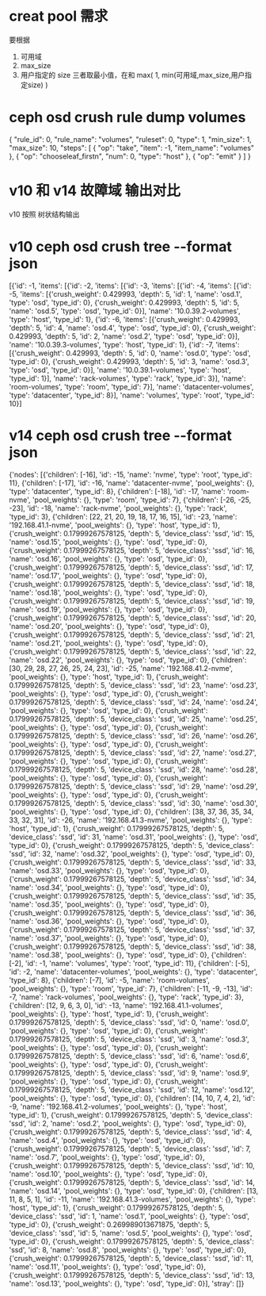 # creat pool 需求
要根据
1. 可用域
2. max_size
3. 用户指定的 size
三者取最小值，在和 
max(
  1,
  min(可用域,max_size,用户指定size)
)

#   ceph osd crush rule dump volumes
{
    "rule_id": 0,
    "rule_name": "volumes",
    "ruleset": 0,
    "type": 1,
    "min_size": 1,
    "max_size": 10,
    "steps": [
        {
            "op": "take",
            "item": -1,
            "item_name": "volumes"
        },
        {
            "op": "chooseleaf_firstn",
            "num": 0,
            "type": "host"
        },
        {
            "op": "emit"
        }
    ]
}




# v10 和 v14 故障域 输出对比
v10 按照 树状结构输出


# v10 ceph osd crush tree --format json
[{'id': -1,
  'items': [{'id': -2,
             'items': [{'id': -3,
                        'items': [{'id': -4,
                                   'items': [{'id': -5,
                                              'items': [{'crush_weight': 0.429993,
                                                         'depth': 5,
                                                         'id': 1,
                                                         'name': 'osd.1',
                                                         'type': 'osd',
                                                         'type_id': 0},
                                                        {'crush_weight': 0.429993,
                                                         'depth': 5,
                                                         'id': 5,
                                                         'name': 'osd.5',
                                                         'type': 'osd',
                                                         'type_id': 0}],
                                              'name': '10.0.39.2-volumes',
                                              'type': 'host',
                                              'type_id': 1},
                                             {'id': -6,
                                              'items': [{'crush_weight': 0.429993,
                                                         'depth': 5,
                                                         'id': 4,
                                                         'name': 'osd.4',
                                                         'type': 'osd',
                                                         'type_id': 0},
                                                        {'crush_weight': 0.429993,
                                                         'depth': 5,
                                                         'id': 2,
                                                         'name': 'osd.2',
                                                         'type': 'osd',
                                                         'type_id': 0}],
                                              'name': '10.0.39.3-volumes',
                                              'type': 'host',
                                              'type_id': 1},
                                             {'id': -7,
                                              'items': [{'crush_weight': 0.429993,
                                                         'depth': 5,
                                                         'id': 0,
                                                         'name': 'osd.0',
                                                         'type': 'osd',
                                                         'type_id': 0},
                                                        {'crush_weight': 0.429993,
                                                         'depth': 5,
                                                         'id': 3,
                                                         'name': 'osd.3',
                                                         'type': 'osd',
                                                         'type_id': 0}],
                                              'name': '10.0.39.1-volumes',
                                              'type': 'host',
                                              'type_id': 1}],
                                   'name': 'rack-volumes',
                                   'type': 'rack',
                                   'type_id': 3}],
                        'name': 'room-volumes',
                        'type': 'room',
                        'type_id': 7}],
             'name': 'datacenter-volumes',
             'type': 'datacenter',
             'type_id': 8}],
  'name': 'volumes',
  'type': 'root',
  'type_id': 10}]

# v14 ceph osd crush tree --format json 
{'nodes': [{'children': [-16],
            'id': -15,
            'name': 'nvme',
            'type': 'root',
            'type_id': 11},
           {'children': [-17],
            'id': -16,
            'name': 'datacenter-nvme',
            'pool_weights': {},
            'type': 'datacenter',
            'type_id': 8},
           {'children': [-18],
            'id': -17,
            'name': 'room-nvme',
            'pool_weights': {},
            'type': 'room',
            'type_id': 7},
           {'children': [-26, -25, -23],
            'id': -18,
            'name': 'rack-nvme',
            'pool_weights': {},
            'type': 'rack',
            'type_id': 3},
           {'children': [22, 21, 20, 19, 18, 17, 16, 15],
            'id': -23,
            'name': '192.168.41.1-nvme',
            'pool_weights': {},
            'type': 'host',
            'type_id': 1},
           {'crush_weight': 0.17999267578125,
            'depth': 5,
            'device_class': 'ssd',
            'id': 15,
            'name': 'osd.15',
            'pool_weights': {},
            'type': 'osd',
            'type_id': 0},
           {'crush_weight': 0.17999267578125,
            'depth': 5,
            'device_class': 'ssd',
            'id': 16,
            'name': 'osd.16',
            'pool_weights': {},
            'type': 'osd',
            'type_id': 0},
           {'crush_weight': 0.17999267578125,
            'depth': 5,
            'device_class': 'ssd',
            'id': 17,
            'name': 'osd.17',
            'pool_weights': {},
            'type': 'osd',
            'type_id': 0},
           {'crush_weight': 0.17999267578125,
            'depth': 5,
            'device_class': 'ssd',
            'id': 18,
            'name': 'osd.18',
            'pool_weights': {},
            'type': 'osd',
            'type_id': 0},
           {'crush_weight': 0.17999267578125,
            'depth': 5,
            'device_class': 'ssd',
            'id': 19,
            'name': 'osd.19',
            'pool_weights': {},
            'type': 'osd',
            'type_id': 0},
           {'crush_weight': 0.17999267578125,
            'depth': 5,
            'device_class': 'ssd',
            'id': 20,
            'name': 'osd.20',
            'pool_weights': {},
            'type': 'osd',
            'type_id': 0},
           {'crush_weight': 0.17999267578125,
            'depth': 5,
            'device_class': 'ssd',
            'id': 21,
            'name': 'osd.21',
            'pool_weights': {},
            'type': 'osd',
            'type_id': 0},
           {'crush_weight': 0.17999267578125,
            'depth': 5,
            'device_class': 'ssd',
            'id': 22,
            'name': 'osd.22',
            'pool_weights': {},
            'type': 'osd',
            'type_id': 0},
           {'children': [30, 29, 28, 27, 26, 25, 24, 23],
            'id': -25,
            'name': '192.168.41.2-nvme',
            'pool_weights': {},
            'type': 'host',
            'type_id': 1},
           {'crush_weight': 0.17999267578125,
            'depth': 5,
            'device_class': 'ssd',
            'id': 23,
            'name': 'osd.23',
            'pool_weights': {},
            'type': 'osd',
            'type_id': 0},
           {'crush_weight': 0.17999267578125,
            'depth': 5,
            'device_class': 'ssd',
            'id': 24,
            'name': 'osd.24',
            'pool_weights': {},
            'type': 'osd',
            'type_id': 0},
           {'crush_weight': 0.17999267578125,
            'depth': 5,
            'device_class': 'ssd',
            'id': 25,
            'name': 'osd.25',
            'pool_weights': {},
            'type': 'osd',
            'type_id': 0},
           {'crush_weight': 0.17999267578125,
            'depth': 5,
            'device_class': 'ssd',
            'id': 26,
            'name': 'osd.26',
            'pool_weights': {},
            'type': 'osd',
            'type_id': 0},
           {'crush_weight': 0.17999267578125,
            'depth': 5,
            'device_class': 'ssd',
            'id': 27,
            'name': 'osd.27',
            'pool_weights': {},
            'type': 'osd',
            'type_id': 0},
           {'crush_weight': 0.17999267578125,
            'depth': 5,
            'device_class': 'ssd',
            'id': 28,
            'name': 'osd.28',
            'pool_weights': {},
            'type': 'osd',
            'type_id': 0},
           {'crush_weight': 0.17999267578125,
            'depth': 5,
            'device_class': 'ssd',
            'id': 29,
            'name': 'osd.29',
            'pool_weights': {},
            'type': 'osd',
            'type_id': 0},
           {'crush_weight': 0.17999267578125,
            'depth': 5,
            'device_class': 'ssd',
            'id': 30,
            'name': 'osd.30',
            'pool_weights': {},
            'type': 'osd',
            'type_id': 0},
           {'children': [38, 37, 36, 35, 34, 33, 32, 31],
            'id': -26,
            'name': '192.168.41.3-nvme',
            'pool_weights': {},
            'type': 'host',
            'type_id': 1},
           {'crush_weight': 0.17999267578125,
            'depth': 5,
            'device_class': 'ssd',
            'id': 31,
            'name': 'osd.31',
            'pool_weights': {},
            'type': 'osd',
            'type_id': 0},
           {'crush_weight': 0.17999267578125,
            'depth': 5,
            'device_class': 'ssd',
            'id': 32,
            'name': 'osd.32',
            'pool_weights': {},
            'type': 'osd',
            'type_id': 0},
           {'crush_weight': 0.17999267578125,
            'depth': 5,
            'device_class': 'ssd',
            'id': 33,
            'name': 'osd.33',
            'pool_weights': {},
            'type': 'osd',
            'type_id': 0},
           {'crush_weight': 0.17999267578125,
            'depth': 5,
            'device_class': 'ssd',
            'id': 34,
            'name': 'osd.34',
            'pool_weights': {},
            'type': 'osd',
            'type_id': 0},
           {'crush_weight': 0.17999267578125,
            'depth': 5,
            'device_class': 'ssd',
            'id': 35,
            'name': 'osd.35',
            'pool_weights': {},
            'type': 'osd',
            'type_id': 0},
           {'crush_weight': 0.17999267578125,
            'depth': 5,
            'device_class': 'ssd',
            'id': 36,
            'name': 'osd.36',
            'pool_weights': {},
            'type': 'osd',
            'type_id': 0},
           {'crush_weight': 0.17999267578125,
            'depth': 5,
            'device_class': 'ssd',
            'id': 37,
            'name': 'osd.37',
            'pool_weights': {},
            'type': 'osd',
            'type_id': 0},
           {'crush_weight': 0.17999267578125,
            'depth': 5,
            'device_class': 'ssd',
            'id': 38,
            'name': 'osd.38',
            'pool_weights': {},
            'type': 'osd',
            'type_id': 0},
           {'children': [-2],
            'id': -1,
            'name': 'volumes',
            'type': 'root',
            'type_id': 11},
           {'children': [-5],
            'id': -2,
            'name': 'datacenter-volumes',
            'pool_weights': {},
            'type': 'datacenter',
            'type_id': 8},
           {'children': [-7],
            'id': -5,
            'name': 'room-volumes',
            'pool_weights': {},
            'type': 'room',
            'type_id': 7},
           {'children': [-11, -9, -13],
            'id': -7,
            'name': 'rack-volumes',
            'pool_weights': {},
            'type': 'rack',
            'type_id': 3},
           {'children': [12, 9, 6, 3, 0],
            'id': -13,
            'name': '192.168.41.1-volumes',
            'pool_weights': {},
            'type': 'host',
            'type_id': 1},
           {'crush_weight': 0.17999267578125,
            'depth': 5,
            'device_class': 'ssd',
            'id': 0,
            'name': 'osd.0',
            'pool_weights': {},
            'type': 'osd',
            'type_id': 0},
           {'crush_weight': 0.17999267578125,
            'depth': 5,
            'device_class': 'ssd',
            'id': 3,
            'name': 'osd.3',
            'pool_weights': {},
            'type': 'osd',
            'type_id': 0},
           {'crush_weight': 0.17999267578125,
            'depth': 5,
            'device_class': 'ssd',
            'id': 6,
            'name': 'osd.6',
            'pool_weights': {},
            'type': 'osd',
            'type_id': 0},
           {'crush_weight': 0.17999267578125,
            'depth': 5,
            'device_class': 'ssd',
            'id': 9,
            'name': 'osd.9',
            'pool_weights': {},
            'type': 'osd',
            'type_id': 0},
           {'crush_weight': 0.17999267578125,
            'depth': 5,
            'device_class': 'ssd',
            'id': 12,
            'name': 'osd.12',
            'pool_weights': {},
            'type': 'osd',
            'type_id': 0},
           {'children': [14, 10, 7, 4, 2],
            'id': -9,
            'name': '192.168.41.2-volumes',
            'pool_weights': {},
            'type': 'host',
            'type_id': 1},
           {'crush_weight': 0.17999267578125,
            'depth': 5,
            'device_class': 'ssd',
            'id': 2,
            'name': 'osd.2',
            'pool_weights': {},
            'type': 'osd',
            'type_id': 0},
           {'crush_weight': 0.17999267578125,
            'depth': 5,
            'device_class': 'ssd',
            'id': 4,
            'name': 'osd.4',
            'pool_weights': {},
            'type': 'osd',
            'type_id': 0},
           {'crush_weight': 0.17999267578125,
            'depth': 5,
            'device_class': 'ssd',
            'id': 7,
            'name': 'osd.7',
            'pool_weights': {},
            'type': 'osd',
            'type_id': 0},
           {'crush_weight': 0.17999267578125,
            'depth': 5,
            'device_class': 'ssd',
            'id': 10,
            'name': 'osd.10',
            'pool_weights': {},
            'type': 'osd',
            'type_id': 0},
           {'crush_weight': 0.17999267578125,
            'depth': 5,
            'device_class': 'ssd',
            'id': 14,
            'name': 'osd.14',
            'pool_weights': {},
            'type': 'osd',
            'type_id': 0},
           {'children': [13, 11, 8, 5, 1],
            'id': -11,
            'name': '192.168.41.3-volumes',
            'pool_weights': {},
            'type': 'host',
            'type_id': 1},
           {'crush_weight': 0.17999267578125,
            'depth': 5,
            'device_class': 'ssd',
            'id': 1,
            'name': 'osd.1',
            'pool_weights': {},
            'type': 'osd',
            'type_id': 0},
           {'crush_weight': 0.269989013671875,
            'depth': 5,
            'device_class': 'ssd',
            'id': 5,
            'name': 'osd.5',
            'pool_weights': {},
            'type': 'osd',
            'type_id': 0},
           {'crush_weight': 0.17999267578125,
            'depth': 5,
            'device_class': 'ssd',
            'id': 8,
            'name': 'osd.8',
            'pool_weights': {},
            'type': 'osd',
            'type_id': 0},
           {'crush_weight': 0.17999267578125,
            'depth': 5,
            'device_class': 'ssd',
            'id': 11,
            'name': 'osd.11',
            'pool_weights': {},
            'type': 'osd',
            'type_id': 0},
           {'crush_weight': 0.17999267578125,
            'depth': 5,
            'device_class': 'ssd',
            'id': 13,
            'name': 'osd.13',
            'pool_weights': {},
            'type': 'osd',
            'type_id': 0}],
 'stray': []}